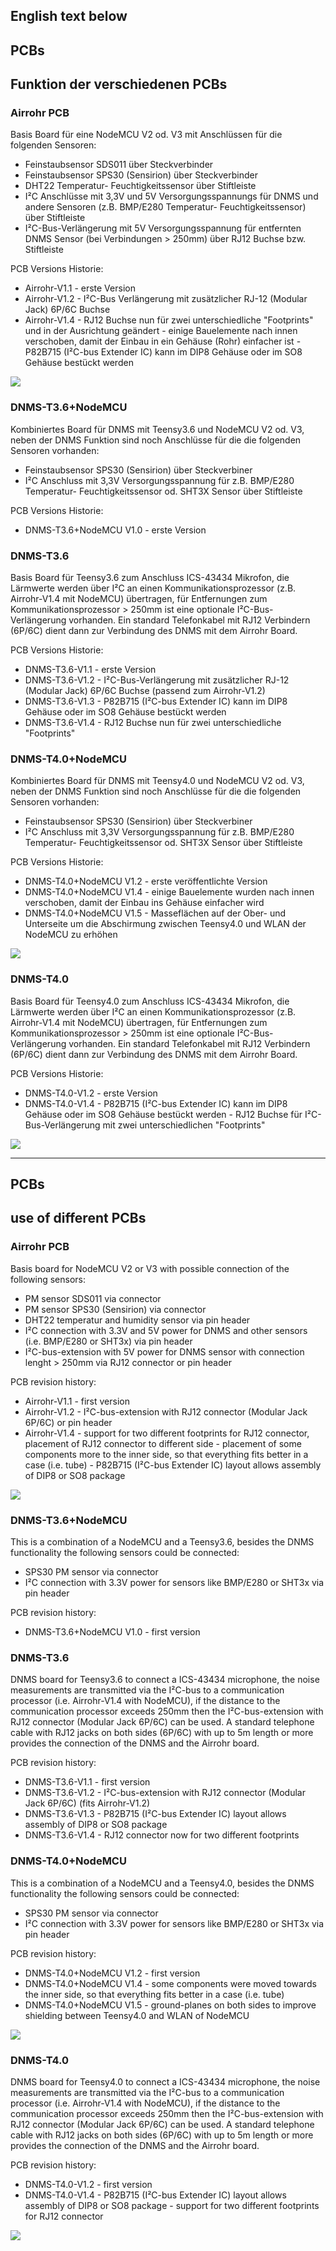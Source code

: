 ## English text below

## PCBs


## Funktion der verschiedenen PCBs

### Airrohr PCB
Basis Board für eine NodeMCU V2 od. V3 mit Anschlüssen für die folgenden Sensoren:
- Feinstaubsensor SDS011 über Steckverbinder
- Feinstaubsensor SPS30 (Sensirion) über Steckverbinder
- DHT22 Temperatur- Feuchtigkeitssensor über Stiftleiste
- I²C Anschlüsse mit 3,3V und 5V Versorgungsspannungs für DNMS und andere Sensoren (z.B. BMP/E280 Temperatur- Feuchtigkeitssensor) über Stiftleiste
- I²C-Bus-Verlängerung mit 5V Versorgungsspannung für entfernten DNMS Sensor (bei Verbindungen > 250mm) über RJ12 Buchse bzw. Stiftleiste

PCB Versions Historie:
- Airrohr-V1.1 - erste Version
- Airrohr-V1.2 - I²C-Bus Verlängerung mit zusätzlicher RJ-12 (Modular Jack) 6P/6C Buchse
- Airrohr-V1.4 - RJ12 Buchse nun für zwei unterschiedliche "Footprints" und in der Ausrichtung geändert 
			   - einige Bauelemente nach innen verschoben, damit der Einbau in ein Gehäuse (Rohr) einfacher ist 
			   - P82B715 (I²C-bus Extender IC) kann im DIP8 Gehäuse oder im SO8 Gehäuse bestückt werden

<img src="images/Airrohr-PCB-V1.4.jpg"><br>


### DNMS-T3.6+NodeMCU
Kombiniertes Board für DNMS mit Teensy3.6 und NodeMCU V2 od. V3, neben der DNMS Funktion sind noch Anschlüsse für die die folgenden Sensoren vorhanden:
- Feinstaubsensor SPS30 (Sensirion) über Steckverbiner
- I²C Anschluss mit 3,3V Versorgungsspannung für z.B. BMP/E280 Temperatur- Feuchtigkeitssensor od. SHT3X Sensor über Stiftleiste

PCB Versions Historie:
- DNMS-T3.6+NodeMCU V1.0 - erste Version


### DNMS-T3.6
Basis Board für Teensy3.6 zum Anschluss ICS-43434 Mikrofon, die Lärmwerte werden über I²C an einen Kommunikationsprozessor (z.B. Airrohr-V1.4 mit NodeMCU) übertragen, für Entfernungen zum Kommunikationsprozessor > 250mm ist eine optionale I²C-Bus-Verlängerung vorhanden. Ein standard Telefonkabel mit RJ12 Verbindern (6P/6C) dient dann zur Verbindung des DNMS mit dem Airrohr Board.

PCB Versions Historie:
- DNMS-T3.6-V1.1 - erste Version
- DNMS-T3.6-V1.2 - I²C-Bus-Verlängerung mit zusätzlicher RJ-12 (Modular Jack) 6P/6C Buchse (passend zum Airrohr-V1.2)
- DNMS-T3.6-V1.3 - P82B715 (I²C-bus Extender IC) kann im DIP8 Gehäuse oder im SO8 Gehäuse bestückt werden
- DNMS-T3.6-V1.4 - RJ12 Buchse nun für zwei unterschiedliche "Footprints"


### DNMS-T4.0+NodeMCU
Kombiniertes Board für DNMS mit Teensy4.0 und NodeMCU V2 od. V3, neben der DNMS Funktion sind noch Anschlüsse für die die folgenden Sensoren vorhanden:
- Feinstaubsensor SPS30 (Sensirion) über Steckverbiner
- I²C Anschluss mit 3,3V Versorgungsspannung für z.B. BMP/E280 Temperatur- Feuchtigkeitssensor od. SHT3X Sensor über Stiftleiste

PCB Versions Historie:
- DNMS-T4.0+NodeMCU V1.2 - erste veröffentlichte Version
- DNMS-T4.0+NodeMCU V1.4 - einige Bauelemente wurden nach innen verschoben, damit der Einbau ins Gehäuse einfacher wird
- DNMS-T4.0+NodeMCU V1.5 - Masseflächen auf der Ober- und Unterseite um die Abschirmung zwischen Teensy4.0 und WLAN der NodeMCU zu erhöhen

<img src="images/DNMS-T4.0+NodeMCU-V1.4.jpg"><br>


### DNMS-T4.0
Basis Board für Teensy4.0 zum Anschluss ICS-43434 Mikrofon, die Lärmwerte werden über I²C an einen Kommunikationsprozessor (z.B. Airrohr-V1.4 mit NodeMCU) übertragen, für Entfernungen zum Kommunikationsprozessor > 250mm ist eine optionale I²C-Bus-Verlängerung vorhanden. Ein standard Telefonkabel mit RJ12 Verbindern (6P/6C) dient dann zur Verbindung des DNMS mit dem Airrohr Board.

PCB Versions Historie:
- DNMS-T4.0-V1.2 - erste Version
- DNMS-T4.0-V1.4 - P82B715 (I²C-bus Extender IC) kann im DIP8 Gehäuse oder im SO8 Gehäuse bestückt werden
				 - RJ12 Buchse für I²C-Bus-Verlängerung mit zwei unterschiedlichen "Footprints"

<img src="images/DNMS.T4.0-V1.4.jpg"><br>


----------------------------------------------------------------------------------------------------------------
## PCBs


## use of different PCBs

### Airrohr PCB
Basis board for NodeMCU V2 or V3 with possible connection of the following sensors:
- PM sensor SDS011 via connector
- PM sensor SPS30 (Sensirion) via connector
- DHT22 temperatur and humidity sensor via pin header
- I²C connection with 3.3V and 5V power for DNMS and other sensors (i.e. BMP/E280 or SHT3x) via pin header
- I²C-bus-extension with 5V power for DNMS sensor with connection lenght > 250mm via RJ12 connector or pin header

PCB revision history:
- Airrohr-V1.1 - first version
- Airrohr-V1.2 - I²C-bus-extension with RJ12 connector (Modular Jack 6P/6C) or pin header
- Airrohr-V1.4 - support for two different footprints for RJ12 connector, placement of RJ12 connector to different side
			   - placement of some components more to the inner side, so that everything fits better in a case (i.e. tube)
			   - P82B715 (I²C-bus Extender IC) layout allows assembly of DIP8 or SO8 package
			   
<img src="images/Airrohr-PCB-V1.4.jpg"><br>


### DNMS-T3.6+NodeMCU
This is a combination of a NodeMCU and a Teensy3.6, besides the DNMS functionality the following sensors could be connected:
- SPS30 PM sensor via connector
- I²C connection with 3.3V power for sensors like BMP/E280 or SHT3x via pin header


PCB revision history:
- DNMS-T3.6+NodeMCU V1.0 - first version

### DNMS-T3.6
DNMS board for Teensy3.6 to connect a ICS-43434 microphone, the noise measurements are transmitted via the I²C-bus to a communication processor (i.e. Airrohr-V1.4 with NodeMCU), if the distance to the communication processor exceeds 250mm then the I²C-bus-extension with RJ12 connector (Modular Jack 6P/6C) can be used. A standard telephone cable with RJ12 jacks on both sides (6P/6C) with up to 5m length or more provides the connection of the DNMS and the Airrohr board.

PCB revision history:
- DNMS-T3.6-V1.1 - first version
- DNMS-T3.6-V1.2 - I²C-bus-extension with RJ12 connector (Modular Jack 6P/6C) (fits Airrohr-V1.2)
- DNMS-T3.6-V1.3 - P82B715 (I²C-bus Extender IC) layout allows assembly of DIP8 or SO8 package
- DNMS-T3.6-V1.4 - RJ12 connector now for two different footprints

### DNMS-T4.0+NodeMCU
This is a combination of a NodeMCU and a Teensy4.0, besides the DNMS functionality the following sensors could be connected:
- SPS30 PM sensor via connector
- I²C connection with 3.3V power for sensors like BMP/E280 or SHT3x via pin header

PCB revision history:
- DNMS-T4.0+NodeMCU V1.2 - first version
- DNMS-T4.0+NodeMCU V1.4 - some components were moved towards the inner side, so that everything fits better in a case (i.e. tube)
- DNMS-T4.0+NodeMCU V1.5 - ground-planes on both sides to improve shielding between Teensy4.0 and WLAN of NodeMCU

<img src="images/DNMS-T4.0+NodeMCU-V1.4.jpg"><br>


### DNMS-T4.0
DNMS board for Teensy4.0 to connect a ICS-43434 microphone, the noise measurements are transmitted via the I²C-bus to a communication processor (i.e. Airrohr-V1.4 with NodeMCU), if the distance to the communication processor exceeds 250mm then the I²C-bus-extension with RJ12 connector (Modular Jack 6P/6C) can be used. A standard telephone cable with RJ12 jacks on both sides (6P/6C) with up to 5m length or more provides the connection of the DNMS and the Airrohr board.

PCB revision history:
- DNMS-T4.0-V1.2 - first version
- DNMS-T4.0-V1.4 - P82B715 (I²C-bus Extender IC) layout allows assembly of DIP8 or SO8 package
				 - support for two different footprints for RJ12 connector

<img src="images/DNMS.T4.0-V1.4.jpg"><br>
